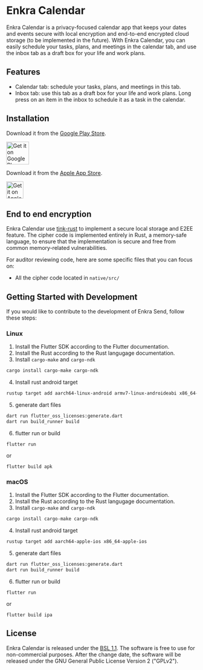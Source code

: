 # Enkra Calendar

Enkra Calendar is a privacy-focused calendar app that keeps your dates and events secure with local encryption and end-to-end encrypted cloud storage (to be implemented in the future). With Enkra Calendar, you can easily schedule your tasks, plans, and meetings in the calendar tab, and use the inbox tab as a draft box for your life and work plans.

## Features

- Calendar tab: schedule your tasks, plans, and meetings in this tab.
- Inbox tab: use this tab as a draft box for your life and work plans. Long press on an item in the inbox to schedule it as a task in the calendar.

## Installation

Download it from the <a href='https://play.google.com/store/apps/details?id=io.enkra.calendar' target="_blank">Google Play Store</a>.

<a href='https://play.google.com/store/apps/details?id=io.enkra.calendar' target="_blank"><img src='https://play.google.com/intl/en_us/badges/static/images/badges/en_badge_web_generic.png' alt='Get it on Google Play' height='60' /></a>

Download it from the <a href='https://apps.apple.com/app/apple-store/id6463155534?pt=126502564&ct=github&mt=8' target="_blank">Apple App Store</a>.

<a href='https://apps.apple.com/app/apple-store/id6463155534?pt=126502564&ct=github&mt=8' target="_blank"><img src='https://developer.apple.com/app-store/marketing/guidelines/images/badge-example-preferred_2x.png' alt='Get it on Apple Store' height='45' /></a>

## End to end encryption

Enkra Calendar use [tink-rust](https://github.com/project-oak/tink-rust) to implement a secure local storage and E2EE feature. The cipher code is implemented entirely in Rust, a memory-safe language, to ensure that the implementation is secure and free from common memory-related vulnerabilities.

For auditor reviewing code, here are some specific files that you can focus on:

- All the cipher code located in `native/src/`

## Getting Started with Development

If you would like to contribute to the development of Enkra Send, follow these steps:

### Linux

1. Install the Flutter SDK according to the Flutter documentation.
2. Install the Rust according to the Rust langugage documentation.
3. Install `cargo-make` and `cargo-ndk`

```sh
cargo install cargo-make cargo-ndk
```

4. Install rust android target

```sh
rustup target add aarch64-linux-android armv7-linux-androideabi x86_64-linux-android
```

5. generate dart files

```sh
dart run flutter_oss_licenses:generate.dart
dart run build_runner build
```

6. flutter run or build

```
flutter run
```

or

```
flutter build apk
```

### macOS

1. Install the Flutter SDK according to the Flutter documentation.
2. Install the Rust according to the Rust langugage documentation.
3. Install `cargo-make` and `cargo-ndk`

```sh
cargo install cargo-make cargo-ndk
```

4. Install rust android target

```sh
rustup target add aarch64-apple-ios x86_64-apple-ios
```

5. generate dart files

```sh
dart run flutter_oss_licenses:generate.dart
dart run build_runner build
```

6. flutter run or build

```
flutter run
```

or

```
flutter build ipa
```

## License

Enkra Calendar is released under the [BSL 1.1](./LICENSE). The software is free to use for non-commercial purposes. After the change date, the software will be released under the GNU General Public License Version 2 ("GPLv2").
